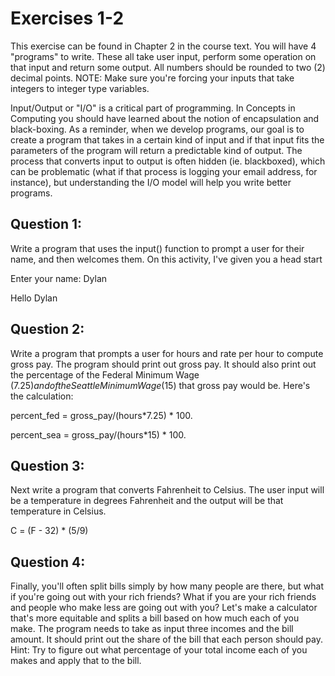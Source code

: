# Exercises 1-2
This exercise can be found in Chapter 2 in the course text. You will have 4 "programs" to write. These all take user input, perform some operation on that input and return some output. All numbers should be rounded to two (2) decimal points. NOTE: Make sure you're forcing your inputs that take integers to integer type variables.

Input/Output or "I/O" is a critical part of programming. In Concepts in Computing you should have learned about the notion of encapsulation and black-boxing. As a reminder, when we develop programs, our goal is to create a program that takes in a certain kind of input and if that input fits the parameters of the program will return a predictable kind of output. The process that converts input to output is often hidden (ie. blackboxed), which can be problematic (what if that process is logging your email address, for instance), but understanding the I/O model will help you write better programs.

## Question 1: 
Write a program that uses the input() function to prompt a user for their name, and then welcomes them. On this activity, I've given you a head start

Enter your name: Dylan

Hello Dylan



## Question 2: 
Write a program that prompts a user for hours and rate per hour to compute gross pay. The program should print out gross pay. It should also print out the percentage of the Federal Minimum Wage ($7.25) and of the Seattle Minimum Wage ($15) that gross pay would be. Here's the calculation:

percent_fed = gross_pay/(hours*7.25) * 100.

percent_sea = gross_pay/(hours*15) * 100.




## Question 3:
Next write a program that converts Fahrenheit to Celsius. The user input will be a temperature in degrees Fahrenheit and the output will be that temperature in Celsius. 

C = (F - 32) * (5/9)


## Question 4: 
Finally, you'll often split bills simply by how many people are there, but what if you're going out with your rich friends? What if you are your rich friends and people who make less are going out with you? Let's make a calculator that's more equitable and splits a bill based on how much each of you make. The program needs to take as input three incomes and the bill amount. It should print out the share of the bill that each person should pay. Hint: Try to figure out what percentage of your total income each of you makes and apply that to the bill.
